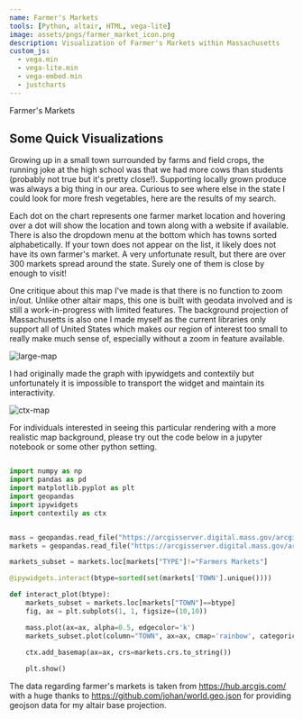 ```yaml
---
name: Farmer's Markets
tools: [Python, altair, HTML, vega-lite]
image: assets/pngs/farmer_market_icon.png
description: Visualization of Farmer's Markets within Massachusetts
custom_js:
  - vega.min
  - vega-lite.min
  - vega-embed.min
  - justcharts
---
```


Farmer's Markets

## Some Quick Visualizations

Growing up in a small town surrounded by farms and field crops, the running joke at the high school was that we had more cows than students (probably not true but it's pretty close!). Supporting locally grown produce was always a big thing in our area. Curious to see where else in the state I could look for more fresh vegetables, here are the results of my search.


<vegachart schema-url="{{ site.baseurl }}/assets/json/farmer_market_chart1.json" style="width: 100%"></vegachart>

Each dot on the chart represents one farmer market location and hovering over a dot will show the location and town along with a website if available. There is also the dropdown menu at the bottom which has towns sorted alphabetically. If your town does not appear on the list, it likely does not have its own farmer's market. A very unfortunate result, but there are  over 300 markets spread around the state. Surely one of them is close by enough to visit! 

One critique about this map I've made is that there is no function to zoom in/out. Unlike other altair maps, this one is built with geodata involved and is still a work-in-progress with limited features. The background projection of Massachusetts is also one I made myself as the current libraries only support all of United States which makes our region of interest too small to really make much sense of, especially without a zoom in feature available.

![large-map](https://raw.githubusercontent.com/drinkingtea2223/drinkingtea2223.github.io/main/assets/pngs/big_awkward_fm.png)

I had originally made the graph with ipywidgets and contextily but unfortunately it is impossible to transport the widget and maintain its interactivity.

![ctx-map](https://raw.githubusercontent.com/drinkingtea2223/drinkingtea2223.github.io/main/assets/pngs/fm_mass_ctx.png)

For individuals interested in seeing this particular rendering with a more realistic map background, please try out the code below in a jupyter notebook or some other python setting.

```python

import numpy as np
import pandas as pd
import matplotlib.pyplot as plt
import geopandas 
import ipywidgets
import contextily as ctx


mass = geopandas.read_file("https://arcgisserver.digital.mass.gov/arcgisserver/rest/services/AGOL/Massachusetts_Counties/MapServer/0/query?outFields=*&where=1%3D1&f=geojson")
markets = geopandas.read_file("https://arcgisserver.digital.mass.gov/arcgisserver/rest/services/DPH/DPH_Farmers_Markets/MapServer/0/query?outFields=*&where=1%3D1&f=geojson")

markets_subset = markets.loc[markets["TYPE"]!="Farmers Markets"]

@ipywidgets.interact(btype=sorted(set(markets['TOWN'].unique())))

def interact_plot(btype):
    markets_subset = markets.loc[markets["TOWN"]==btype]
    fig, ax = plt.subplots(1, 1, figsize=(10,10))

    mass.plot(ax=ax, alpha=0.5, edgecolor='k')
    markets_subset.plot(column="TOWN", ax=ax, cmap='rainbow', categorical=True, legend=True)
    
    ctx.add_basemap(ax=ax, crs=markets.crs.to_string())

    plt.show()

```

The data regarding farmer's markets is taken from https://hub.arcgis.com/ with a huge thanks to https://github.com/johan/world.geo.json for providing geojson data for my altair base projection. 



